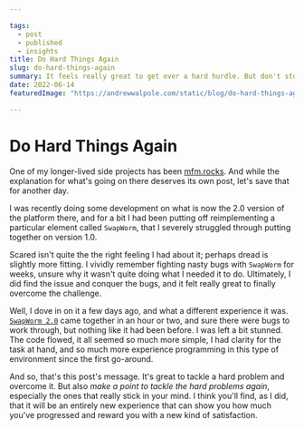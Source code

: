 ```yaml
---

tags: 
  - post
  - published
  - insights
title: Do Hard Things Again
slug: do-hard-things-again
summary: It feels really great to get over a hard hurdle. But don't stop there, do it again.
date: 2022-06-14
featuredImage: "https://andrewwalpole.com/static/blog/do-hard-things-again.png"

---
```



# Do Hard Things Again

One of my longer-lived side projects has been [mfm.rocks](https://mfm.rocks). And while the explanation for what's going on there deserves its own post, let's save that for another day.

I was recently doing some development on what is now the 2.0 version of the platform there, and for a bit I had been putting off reimplementing a particular element called `SwapWorm`, that I severely struggled through putting together on version 1.0.

Scared isn't quite the the right feeling I had about it; perhaps dread is slightly more fitting. I vividly remember fighting nasty bugs with `SwapWorm` for weeks, unsure why it wasn't quite doing what I needed it to do. Ultimately, I did find the issue and conquer the bugs, and it felt really great to finally overcome the challenge.

Well, I dove in on it a few days ago, and what a different experience it was. [`SwapWorm 2.0`](https://mfm.rocks/?size=128,64&speed=1&selected=SWAPWORM&atoms=SWAPWORM-42x22-53x38-60x16-71x38-80x25) came together in an hour or two, and sure there were bugs to work through, but nothing like it had been before. I was left a bit stunned. The code flowed, it all seemed so much more simple, I had clarity for the task at hand, and so much more experience programming in this type of environment since the first go-around.

And so, that's this post's message. It's great to tackle a hard problem and overcome it. But also *make a point to tackle the hard problems again*, especially the ones that really stick in your mind. I think you'll find, as I did, that it will be an entirely new experience that can show you how much you've progressed and reward you with a new kind of satisfaction.